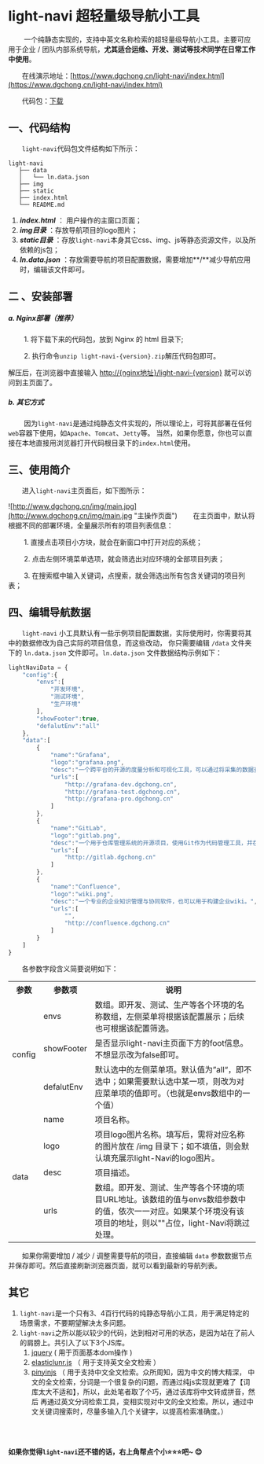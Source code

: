 # light-navi  超轻量级导航小工具

&emsp;&emsp; 一个纯静态实现的，支持中英文名称检索的超轻量级导航小工具。主要可应用于企业 / 团队内部系统导航，**尤其适合运维、开发、测试等技术同学在日常工作中使用**。

&emsp;&emsp;在线演示地址：[https://www.dgchong.cn/light-navi/index.html](https://www.dgchong.cn/light-navi/index.html)

&emsp;&emsp;代码包：[下载](https://github.com/dgchong/light-navi/tags)


## 一、代码结构

&emsp;&emsp;`light-navi`代码包文件结构如下所示：	
```
light-navi
   ├── data
   │   └── ln.data.json
   ├── img
   ├── static
   ├── index.html
   └── README.md
```
1. ***index.html*** ：	用户操作的主窗口页面；
2. ***img目录*** ：存放导航项目的logo图片；
3. ***static目录*** ：存放`light-navi`本身其它css、img、js等静态资源文件，以及所依赖的js包；
4. ***ln.data.json*** ：存放需要导航的项目配置数据，需要增加**/**减少导航应用时，编辑该文件即可。


## 二 、安装部署

##### a. Nginx部署（推荐）
&emsp;&emsp; 1. 将下载下来的代码包，放到 Nginx 的 html 目录下;

&emsp;&emsp; 2. 执行命令`unzip light-navi-{version}.zip`解压代码包即可。

解压后，在浏览器中直接输入 [http://{nginx地址}/light-navi-{version}]() 就可以访问到主页面了。

##### b. 其它方式
&emsp;&emsp; 因为`light-navi`是通过纯静态文件实现的，所以理论上，可将其部署在任何`web`容器下使用，如`Apache`、`Tomcat`、`Jetty`等。
当然，如果你愿意，你也可以直接在本地直接用浏览器打开代码根目录下的`index.html`使用。


## 三、使用简介

&emsp;&emsp;进入`light-navi`主页面后，如下图所示：

![http://www.dgchong.cn/img/main.jpg](http://www.dgchong.cn/img/main.jpg "主操作页面")
&emsp;&emsp;在主页面中，默认将根据不同的部署环境，全量展示所有的项目列表信息：

&emsp;&emsp; 1. 直接点击项目小方块，就会在新窗口中打开对应的系统；

&emsp;&emsp; 2. 点击左侧环境菜单选项，就会筛选出对应环境的全部项目列表；

&emsp;&emsp; 3. 在搜索框中输入关键词，点搜索，就会筛选出所有包含关键词的项目列表；


## 四、编辑导航数据

&emsp;&emsp;`light-navi` 小工具默认有一些示例项目配置数据，实际使用时，你需要将其中的数据修改为自己实际的项目信息，而这些改动，
你只需要编辑 `/data` 文件夹下的 `ln.data.json` 文件即可。`ln.data.json` 文件数据结构示例如下：
```javascript
lightNaviData = {
    "config":{
		"envs":[
			"开发环境",
			"测试环境",
			"生产环境"
		],
        "showFooter":true,
		"defalutEnv":"all"
    },
    "data":[
        {
            "name":"Grafana",
			"logo":"grafana.png",
			"desc":"一个跨平台的开源的度量分析和可视化工具，可以通过将采集的数据查询然后可视化的展示，并及时通知。",
            "urls":[
                "http://grafana-dev.dgchong.cn",
				"http://grafana-test.dgchong.cn",
				"http://grafana-pro.dgchong.cn"
            ]
        },
		{
		    "name":"GitLab",
			"logo":"gitlab.png",
			"desc":"一个用于仓库管理系统的开源项目，使用Git作为代码管理工具，并在此基础上搭建起来的Web服务。",
		    "urls":[
		        "http://gitlab.dgchong.cn"
		    ]
		},
		{
		    "name":"Confluence",
			"logo":"wiki.png",
			"desc":"一个专业的企业知识管理与协同软件，也可以用于构建企业wiki。",
		    "urls":[
				"",
		        "http://confluence.dgchong.cn"
		    ]
		}
    ]
}
```

&emsp;&emsp;各参数字段含义简要说明如下：

<table>
   <tr>
      <th>参数</th>
      <th>参数项</th>
      <th>说明</th>
   </tr>
   <tr>
      <td rowspan="3">config</td>
      <td>envs</td>
      <td>数组。即开发、测试、生产等各个环境的名称数组，左侧菜单将根据该配置展示；后续也可根据该配置筛选。</td>
   </tr>
   <tr>
      <td>showFooter</td>
      <td>是否显示light-navi主页面下方的foot信息。不想显示改为false即可。</td>
   </tr>
   <tr>
      <td>defalutEnv</td>
      <td>默认选中的左侧菜单项。默认值为”all“，即不选中；如果需要默认选中某一项，则改为对应菜单项的值即可。（也就是envs数组中的一个值）</td>
   </tr>
   <tr>
      <td rowspan="4">data</td>
      <td>name</td>
      <td>项目名称。</td>
   </tr>
   <tr>
      <td>logo</td>
      <td>项目logo图片名称。填写后，需将对应名称的图片放在 /img 目录下；如不填值，则会默认填充展示light-Navi的logo图片。</td>
   </tr>
   <tr>
      <td>desc</td>
      <td>项目描述。</td>
   </tr>
   <tr>
      <td>urls</td>
      <td>数组。即开发、测试、生产等各个环境的项目URL地址。该数组的值与envs数组参数中的值，依次一一对应。如果某个环境没有该项目的地址，则以""占位，light-Navi将跳过处理。</td>
   </tr>
</table>

&emsp;&emsp;如果你需要增加 / 减少 / 调整需要导航的项目，直接编辑 `data` 参数数据节点并保存即可。然后直接刷新浏览器页面，就可以看到最新的导航列表。

## 其它

1. `light-navi`是一个只有3、4百行代码的纯静态导航小工具，用于满足特定的场景需求，不要期望解决太多问题。
2. `light-navi`之所以能以较少的代码，达到相对可用的状态，是因为站在了前人的肩膀上。共引入了以下3个JS库。
	1. [jquery](https://github.com/jquery/jquery) ( 用于页面基本dom操作 )
	2. [elasticlunr.js](https://github.com/weixsong/elasticlunr.js)	（ 用于支持英文全文检索 ）
	3. [pinyinjs](https://github.com/sxei/pinyinjs)	（ 用于支持中文全文检索。众所周知，因为中文的博大精深，
		中文的全文检索，分词是一个很复杂的问题，而通过纯js实现就更难了【词库太大不适和】，所以，此处笔者取了个巧，通过该库将中文转成拼音，然后
		再通过英文分词检索工具，变相实现对中文的全文检索。所以，通过中文关键词搜索时，尽量多输入几个关键字，以提高检索准确度。）
	

&emsp;&emsp;
&emsp;&emsp;		
&emsp;&emsp;
&emsp;&emsp;
&emsp;&emsp;

**如果你觉得`light-navi`还不错的话，右上角帮点个小:star::star::star:吧~	:blush:**

&emsp;&emsp;
&emsp;&emsp;		
&emsp;&emsp;
&emsp;&emsp;
&emsp;&emsp;
